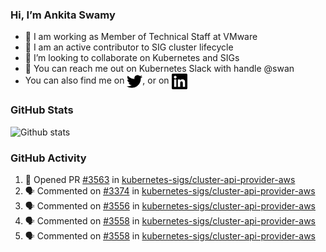 ### Hi, I’m Ankita Swamy

- 💼 I am working as Member of Technical Staff at VMware
- 👀 I am an active contributor to SIG cluster lifecycle 
- 💞️ I’m looking to collaborate on Kubernetes and SIGs
- 💬 You can reach me out on Kubernetes Slack with handle @swan
- You can also find me on <a href="https://twitter.com/SwamyAnkita" target="blank"><img align="center" src="https://raw.githubusercontent.com/Ankitasw/Ankitasw/master/svg/twitter.svg" alt="Ankitasw" height="25" width="25" color="#1DA1f2" /></a>, or on <a href="https://www.linkedin.com/in/Ankitaswamy/" target="blank"><img align="center" src="https://raw.githubusercontent.com/Ankitasw/Ankitasw/master/svg/linkedin.svg" alt="Ankitasw" height="25" width="25" /></a>

### GitHub Stats
![Github stats](https://github-readme-stats.vercel.app/api?username=Ankitasw&count_private=true&show_icons=true&theme=tokyonight)

### GitHub Activity 
<!--START_SECTION:activity-->
1. 💪 Opened PR [#3563](https://github.com/kubernetes-sigs/cluster-api-provider-aws/pull/3563) in [kubernetes-sigs/cluster-api-provider-aws](https://github.com/kubernetes-sigs/cluster-api-provider-aws)
2. 🗣 Commented on [#3374](https://github.com/kubernetes-sigs/cluster-api-provider-aws/issues/3374) in [kubernetes-sigs/cluster-api-provider-aws](https://github.com/kubernetes-sigs/cluster-api-provider-aws)
3. 🗣 Commented on [#3556](https://github.com/kubernetes-sigs/cluster-api-provider-aws/issues/3556) in [kubernetes-sigs/cluster-api-provider-aws](https://github.com/kubernetes-sigs/cluster-api-provider-aws)
4. 🗣 Commented on [#3558](https://github.com/kubernetes-sigs/cluster-api-provider-aws/issues/3558) in [kubernetes-sigs/cluster-api-provider-aws](https://github.com/kubernetes-sigs/cluster-api-provider-aws)
5. 🗣 Commented on [#3558](https://github.com/kubernetes-sigs/cluster-api-provider-aws/issues/3558) in [kubernetes-sigs/cluster-api-provider-aws](https://github.com/kubernetes-sigs/cluster-api-provider-aws)
<!--END_SECTION:activity-->
